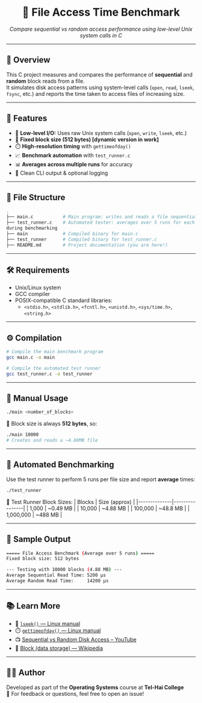 

<h1 align="center">📂 File Access Time Benchmark</h1>
<p align="center">
  <i>Compare sequential vs random access performance using low-level Unix system calls in C</i>
</p>

---

## 🚀 Overview

This C project measures and compares the performance of **sequential** and **random** block reads from a file.  
It simulates disk access patterns using system-level calls (`open`, `read`, `lseek`, `fsync`, etc.) and reports the time taken to access files of increasing size.

---

## 🧰 Features

- 🔧 **Low-level I/O:** Uses raw Unix system calls (`open`, `write`, `lseek`, etc.)
- 📏 **Fixed block size (512 bytes) [dynamic version in work]** 
- ⏱️ **High-resolution timing** with `gettimeofday()`
- 📈 **Benchmark automation** with `test_runner.c`
- 📊 **Averages across multiple runs** for accuracy
- 📄 Clean CLI output & optional logging

---

## 📁 File Structure

```bash
.
├── main.c           # Main program: writes and reads a file sequentially and randomly
├── test_runner.c    # Automated tester: averages over 5 runs for each file size
during benchmarking
├── main             # Compiled binary for main.c
├── test_runner      # Compiled binary for test_runner.c
├── README.md        # Project documentation (you are here!)
```

---

## 🛠️ Requirements

- Unix/Linux system
- GCC compiler
- POSIX-compatible C standard libraries:
  - `<stdio.h>`, `<stdlib.h>`, `<fcntl.h>`, `<unistd.h>`, `<sys/time.h>`, `<string.h>`

---

## ⚙️ Compilation

```bash
# Compile the main benchmark program
gcc main.c -o main

# Compile the automated test runner
gcc test_runner.c -o test_runner
```

---

## 🧪 Manual Usage

```bash
./main <number_of_blocks>
```

🧱 Block size is always **512 bytes**, so:

```bash
./main 10000
# Creates and reads a ~4.88MB file
```

---

## 🔁 Automated Benchmarking

Use the test runner to perform 5 runs per file size and report **average** times:

```bash
./test_runner
```

🧪 Test Runner Block Sizes:
| Blocks       | Size (approx) |
|--------------|----------------|
| 1,000        | ~0.49 MB       |
| 10,000       | ~4.88 MB       |
| 100,000      | ~48.8 MB       |
| 1,000,000    | ~488 MB        |

---

## 📝 Sample Output

```bash
===== File Access Benchmark (Average over 5 runs) =====
Fixed block size: 512 bytes

--- Testing with 10000 blocks (4.88 MB) ---
Average Sequential Read Time: 5200 μs
Average Random Read Time:     14200 μs
```

---

## 📚 Learn More

- 📘 [`lseek()` — Linux manual](https://man7.org/linux/man-pages/man2/lseek.2.html)
- ⏱️ [`gettimeofday()` — Linux manual](https://man7.org/linux/man-pages/man2/gettimeofday.2.html)
- 📺 [Sequential vs Random Disk Access – YouTube](https://www.youtube.com/watch?v=jGTzZ3xTtGU)
- 📖 [Block (data storage) — Wikipedia](https://en.wikipedia.org/wiki/Data_block)

---

## 👨‍💻 Author

Developed as part of the **Operating Systems** course at **Tel-Hai College**  
💬 For feedback or questions, feel free to open an issue!


